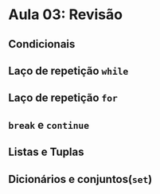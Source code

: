 # Aula 03: Revisão

## Condicionais
## Laço de repetição `while`
## Laço de repetição `for`
## `break` e `continue`
## Listas e Tuplas
## Dicionários e conjuntos(`set`)

